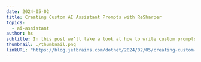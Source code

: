 ```yaml
---
date: 2024-05-02
title: Creating Custom AI Assistant Prompts with ReSharper
topics:
  - ai-assistant
author: hs
subtitle: In this post we’ll take a look at how to write custom prompts for use with the JetBrains AI Assistant in ReSharper and Rider so you can make the most of AI.
thumbnail: ./thumbnail.png
linkURL: "https://blog.jetbrains.com/dotnet/2024/02/05/creating-custom-ai-prompts-with-resharper/"
---
```

